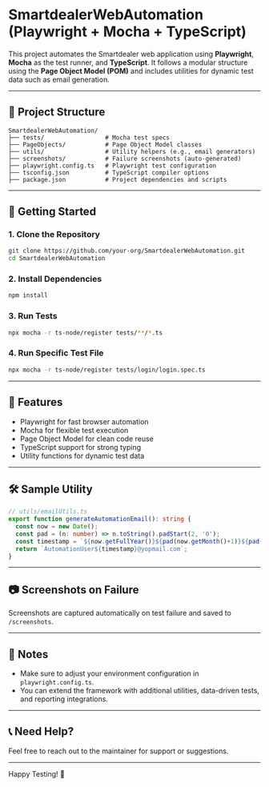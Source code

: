 # SmartdealerWebAutomation (Playwright + Mocha + TypeScript)

This project automates the Smartdealer web application using **Playwright**, **Mocha** as the test runner, and **TypeScript**. It follows a modular structure using the **Page Object Model (POM)** and includes utilities for dynamic test data such as email generation.

---

## 📁 Project Structure

```
SmartdealerWebAutomation/
├── tests/                 # Mocha test specs
├── PageObjects/           # Page Object Model classes
├── utils/                 # Utility helpers (e.g., email generators)
├── screenshots/           # Failure screenshots (auto-generated)
├── playwright.config.ts   # Playwright test configuration
├── tsconfig.json          # TypeScript compiler options
├── package.json           # Project dependencies and scripts
```

---

## 🚀 Getting Started

### 1. Clone the Repository
```bash
git clone https://github.com/your-org/SmartdealerWebAutomation.git
cd SmartdealerWebAutomation
```

### 2. Install Dependencies
```bash
npm install
```

### 3. Run Tests
```bash
npx mocha -r ts-node/register tests/**/*.ts
```

### 4. Run Specific Test File
```bash
npx mocha -r ts-node/register tests/login/login.spec.ts
```

---

## 🧪 Features
- Playwright for fast browser automation
- Mocha for flexible test execution
- Page Object Model for clean code reuse
- TypeScript support for strong typing
- Utility functions for dynamic test data

---

## 🛠️ Sample Utility
```ts
// utils/emailUtils.ts
export function generateAutomationEmail(): string {
  const now = new Date();
  const pad = (n: number) => n.toString().padStart(2, '0');
  const timestamp = `${now.getFullYear()}${pad(now.getMonth()+1)}${pad(now.getDate())}_${pad(now.getHours())}${pad(now.getMinutes())}${pad(now.getSeconds())}`;
  return `AutomationUser${timestamp}@yopmail.com`;
}
```

---

## 📷 Screenshots on Failure
Screenshots are captured automatically on test failure and saved to `/screenshots`.

---

## 📌 Notes
- Make sure to adjust your environment configuration in `playwright.config.ts`.
- You can extend the framework with additional utilities, data-driven tests, and reporting integrations.

---

## 📞 Need Help?
Feel free to reach out to the maintainer for support or suggestions.

---

Happy Testing! 🚀
